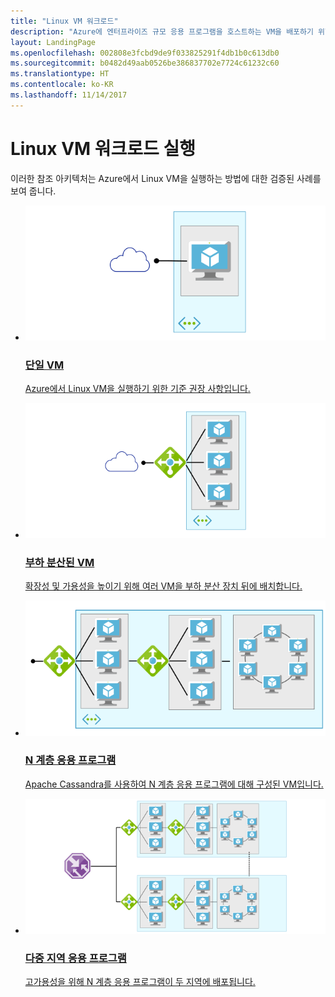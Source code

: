 ```yaml
---
title: "Linux VM 워크로드"
description: "Azure에 엔터프라이즈 규모 응용 프로그램을 호스트하는 VM을 배포하기 위한 몇 가지 일반적인 아키텍처를 설명합니다."
layout: LandingPage
ms.openlocfilehash: 002808e3fcbd9de9f033825291f4db1b0c613db0
ms.sourcegitcommit: b0482d49aab0526be386837702e7724c61232c60
ms.translationtype: HT
ms.contentlocale: ko-KR
ms.lasthandoff: 11/14/2017
---
```

# <a name="running-linux-vm-workloads"></a>Linux VM 워크로드 실행

이러한 참조 아키텍처는 Azure에서 Linux VM을 실행하는 방법에 대한 검증된 사례를 보여 줍니다. 

<ul class="panelContent">
    <li>
        <a href="./single-vm.md">
            <div class="cardSize">
                <div class="cardPadding">
                    <div class="card">
                        <div class="cardImageOuter">
                            <div class="cardImage">
                                <img src="./images/single-vm.svg"/>
                            </div>
                        </div>
                        <div class="cardText">
                            <h3>단일 VM</h3>
                            <p>Azure에서 Linux VM을 실행하기 위한 기준 권장 사항입니다.</p>
                        </div>
                    </div>
                </div>
            </div>
        </a>
    </li>
    <li>
        <a href="./multi-vm.md">
            <div class="cardSize">
                <div class="cardPadding">
                    <div class="card">
                        <div class="cardImageOuter">
                            <div class="cardImage">
                            <img src="./images/multi-vm.svg">
                            </div>
                        </div>
                        <div class="cardText">
                            <h3>부하 분산된 VM</h3>
                            <p>확장성 및 가용성을 높이기 위해 여러 VM을 부하 분산 장치 뒤에 배치합니다.</p>
                        </div>
                    </div>
                </div>
            </div>
        </a>
    </li>
    <li>
        <a href="./n-tier.md">
            <div class="cardSize">
                <div class="cardPadding">
                    <div class="card">
                        <div class="cardImageOuter">
                            <div class="cardImage">
                            <img src="./images/n-tier.svg">
                            </div>
                        </div>
                        <div class="cardText">
                            <h3>N 계층 응용 프로그램</h3>
                            <p>Apache Cassandra를 사용하여 N 계층 응용 프로그램에 대해 구성된 VM입니다.</p>
                        </div>
                    </div>
                </div>
            </div>
        </a>
    </li>
    <li>
        <a href="./multi-region-application.md">
            <div class="cardSize">
                <div class="cardPadding">
                    <div class="card">
                        <div class="cardImageOuter">
                            <div class="cardImage">
                            <img src="./images/multi-region-application.svg">
                            </div>
                        </div>
                        <div class="cardText">
                            <h3>다중 지역 응용 프로그램</h3>
                            <p>고가용성을 위해 N 계층 응용 프로그램이 두 지역에 배포됩니다.</p>
                        </div>
                    </div>
                </div>
            </div>
        </a>
    </li>
</ul>

